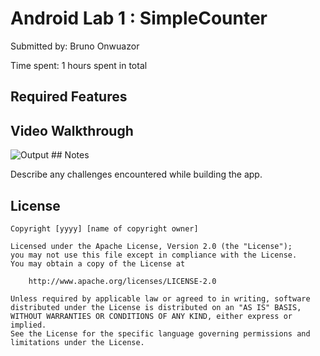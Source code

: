 # Android Lab 1 : SimpleCounter

Submitted by: Bruno Onwuazor

Time spent: 1 hours spent in total

## Required Features

## Video Walkthrough
<img src='file:///private/var/folders/vd/3lqv2jyn5h99hqv4qqwmzlfh0000gq/T/a7120ed0c2ec1080ce6483ddea6b73ff/Kapture%202025-03-12%20at%2020.06.55.gif' title='Output' width=' ' alt='Output' />
## Notes

Describe any challenges encountered while building the app.

## License

    Copyright [yyyy] [name of copyright owner]

    Licensed under the Apache License, Version 2.0 (the "License");
    you may not use this file except in compliance with the License.
    You may obtain a copy of the License at

        http://www.apache.org/licenses/LICENSE-2.0

    Unless required by applicable law or agreed to in writing, software
    distributed under the License is distributed on an "AS IS" BASIS,
    WITHOUT WARRANTIES OR CONDITIONS OF ANY KIND, either express or implied.
    See the License for the specific language governing permissions and
    limitations under the License.
